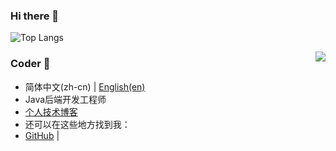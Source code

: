 ### Hi there 👋

<!--
**zuoer96/zuoer96** is a ✨ _special_ ✨ repository because its `README.md` (this file) appears on your GitHub profile.

Here are some ideas to get you started:

- 🔭 I’m currently working on ...
- 🌱 I’m currently learning ...
- 👯 I’m looking to collaborate on ...
- 🤔 I’m looking for help with ...
- 💬 Ask me about ...
- 📫 How to reach me: ...
- 😄 Pronouns: ...
- ⚡ Fun fact: ...
-->

![Top Langs](https://github-readme-stats.vercel.app/api/top-langs/?username=zuoer96&border_radius=10&locale=cn&hide_border=true&bg_color=90,94168Aff,4E0047ff&text_color=FF99EC&title_color=FF99EC&hide_title=true)

<img align="right" src="https://github-readme-stats.vercel.app/api?username=zuoer96&show_icons=true&icon_color=CE1D2D&text_color=718096&bg_color=ffffff&hide_title=true" />


### Coder 👋
- 简体中文(zh-cn) | [English(en)](/README-en.md)
- Java后端开发工程师
- [个人技术博客](https://docs.nbchen.com/)
- 还可以在这些地方找到我：
- [GitHub](https://github.com/zuoer96) | 

